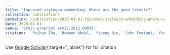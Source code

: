 ```yaml
---
title: "Improved stylegan embedding: Where are the good latents?"
collection: publications
permalink: /publication/2020-01-01-Improved-stylegan-embedding-Where-are-the-good-latents
date: 2020-01-01
venue: 'arXiv preprint arXiv:2012.09036'
citation: ' Peihao Zhu,  Rameen Abdal,  Yipeng Qin,  John Femiani,  Peter Wonka, &quot;Improved stylegan embedding: Where are the good latents?.&quot; arXiv preprint arXiv:2012.09036, 2020.'
---
```

Use [Google Scholar](https://scholar.google.com/scholar?q=Improved+stylegan+embedding:+Where+are+the+good+latents?){:target="_blank"} for full citation